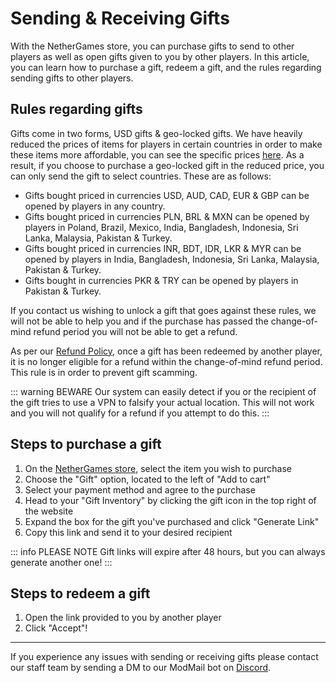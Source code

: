 # Sending & Receiving Gifts

With the NetherGames store, you can purchase gifts to send to other players as well as open gifts given to you by other players. In this article, you can learn how to purchase a gift, redeem a gift, and the rules regarding sending gifts to other players.

## Rules regarding gifts
Gifts come in two forms, USD gifts & geo-locked gifts. We have heavily reduced the prices of items for players in certain countries in order to make these items more affordable, you can see the specific prices [here](https://support.nethergames.org/localised-pricing). As a result, if you choose to purchase a geo-locked gift in the reduced price, you can only send the gift to select countries. These are as follows:

* Gifts bought priced in currencies USD, AUD, CAD, EUR & GBP can be opened by players in any country.
* Gifts bought priced in currencies PLN, BRL & MXN can be opened by players in Poland, Brazil, Mexico, India, Bangladesh, Indonesia, Sri Lanka, Malaysia, Pakistan & Turkey.
* Gifts bought priced in currencies INR, BDT, IDR, LKR & MYR can be opened by players in India, Bangladesh, Indonesia, Sri Lanka, Malaysia, Pakistan & Turkey.
* Gifts bought in currencies PKR & TRY can be opened by players in Pakistan & Turkey.

If you contact us wishing to unlock a gift that goes against these rules, we will not be able to help you and if the purchase has passed the change-of-mind refund period you will not be able to get a refund.

As per our [Refund Policy](https://support.nethergames.org/localised-pricing), once a gift has been redeemed by another player, it is no longer eligible for a refund within the change-of-mind refund period. This rule is in order to prevent gift scamming.

::: warning BEWARE
Our system can easily detect if you or the recipient of the gift tries to use a VPN to falsify your actual location. This will not work and you will not qualify for a refund if you attempt to do this.
:::

## Steps to purchase a gift

1. On the [NetherGames store](https://store.nethergames.org), select the item you wish to purchase
2. Choose the "Gift" option, located to the left of "Add to cart"
3. Select your payment method and agree to the purchase
4. Head to your "Gift Inventory" by clicking the gift icon in the top right of the website
5. Expand the box for the gift you've purchased and click "Generate Link"
6. Copy this link and send it to your desired recipient

::: info PLEASE NOTE
Gift links will expire after 48 hours, but you can always generate another one!
:::

## Steps to redeem a gift

1. Open the link provided to you by another player
2. Click "Accept"!

---

If you experience any issues with sending or receiving gifts please contact our staff team by sending a DM to our ModMail bot on [Discord](https://discord.gg/ng).
